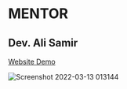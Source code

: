 # MENTOR

## Dev. Ali Samir

[Website Demo](https://mentor-beryl.vercel.app/)

![Screenshot 2022-03-13 013144](https://user-images.githubusercontent.com/62913154/158038627-935aa862-b043-4e6e-8c8f-ea8a2b55c69c.jpg)
